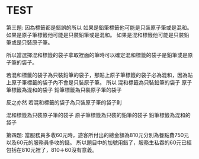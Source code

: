 # TEST
第三題:
因為標籤都是錯誤的所以
如果是鉛筆標籤他可能是只裝原子筆或是混和。
如果是原子筆標籤他可能是只裝鉛筆或是混和。
如果是混和標籤他可能是只裝鉛筆或是只裝原子筆。

所以當選擇混和標籤的袋子拿取裡面的筆時可以確定混和標籤的袋子是鉛筆或是原子筆的袋子。

若混和標籤的袋子為只裝鉛筆的袋子，那貼上原子筆標籤的袋子必為混和，因為貼上原子筆標籤的袋子內不會是只裝原子筆。
所以
混和標籤為只裝鉛筆的袋子
原子筆標籤為混和的袋子
鉛筆標籤為只裝原子筆的袋子

反之亦然
若混和標籤的袋子為只裝原子筆的袋子則

混和標籤為只裝原子筆的袋子
原子筆標籤為只裝的鉛筆的袋子
鉛筆標籤為混和的袋子

第四題:
當服務員多收60元時，遊客所付出的總金額為810元分別為餐點費750元以及60元的服務員多收的錢。
所以題目中的加號用錯了，服務生私吞的60元已經包括在810元裡了，810＋60沒有意義。
